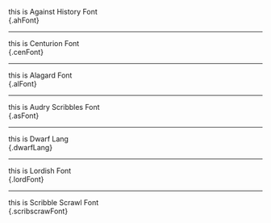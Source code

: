 this is Against History Font  
{.ahFont}  
  
----  
  
this is Centurion Font  
{.cenFont}  
  
---  
  
this is Alagard Font  
{.alFont}  
  
---  
  
this is Audry Scribbles Font  
{.asFont}  
  
---  
  
this is Dwarf Lang  
{.dwarfLang}  
  
---  
  
this is Lordish Font  
{.lordFont}  
  
---  
  
this is Scribble Scrawl Font  
{.scribscrawFont}